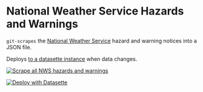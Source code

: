 # National Weather Service Hazards and Warnings

`git-scrapes` the [National Weather Service](https://www.wrh.noaa.gov/map/) hazard and warning notices into a JSON file.

Deploys [to a datasette instance](https://nws-all-hazards-warnings.fly.dev/all-hazards-warnings) when data changes.

[![Scrape all NWS hazards and warnings](https://github.com/jeremiak/nws-hazards-warnings/actions/workflows/scrape.yml/badge.svg)](https://github.com/jeremiak/nws-hazards-warnings/actions/workflows/scrape.yml)

[![Deploy with Datasette](https://github.com/jeremiak/nws-hazards-warnings/actions/workflows/deploy.yml/badge.svg)](https://github.com/jeremiak/nws-hazards-warnings/actions/workflows/deploy.yml)